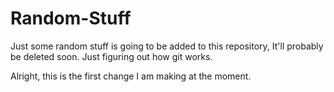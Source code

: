 # Random-Stuff
Just some random stuff is going to be added to this repository,
It'll probably be deleted soon.
Just figuring out how git works.

Alright, this is the first change I am making at the moment.